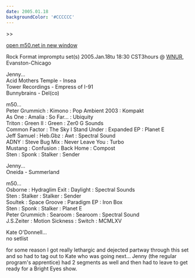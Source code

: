 ```yaml
---
date: 2005.01.18
backgroundColor: '#CCCCCC'
---
```


\>>

[open m50.net in new window](http://m50.net/)

Rock Format impromptu set(s) 2005.Jan.18tu 18:30 CST3hours @ [WNUR](http://www.wcks.org/), Evanston-Chicago  

Jenny...  
Acid Mothers Temple - Insea  
Tower Recordings - Empress of I-91  
Bunnybrains - Del(co)  

m50...  
Peter Grummich : Kimono : Pop Ambient 2003 : Kompakt  
As One : Amalia : So Far... : Ubiquity  
Triton : Green II : Green : Zer0 G Sounds  
Common Factor : The Sky I Stand Under : Expanded EP : Planet E  
Jeff Samuel : Heb.Gbz : Awt : Spectral Sound  
ADNY : Steve Bug Mix : Never Leave You : Turbo  
Mustang : Confusion : Back Home : Compost  
Sten : Sponk : Stalker : Sender  

Jenny...  
Oneida - Summerland  

m50...  
Osborne : Hydraglim Exit : Daylight : Spectral Sounds  
Sten : Stalker : Stalker : Sender  
Soultek : Space Groove : Paradigm EP : Iron Box  
Sten : Sponk : Stalker : Planet E  
Peter Grummich : Searoom : Searoom : Spectral Sound  
J.S.Zeiter : Motion Sickness : Switch : MCMLXV  

Kate O'Donnell...  
no setlist  

for some reason I got really lethargic and dejected partway through this set and so had to tag out to Kate who was going next... Jenny (the regular program's apprentice) had 2 segments as well and then had to leave to get ready for a Bright Eyes show.
